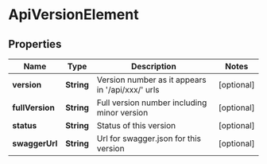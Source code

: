 # ApiVersionElement

## Properties
Name | Type | Description | Notes
------------ | ------------- | ------------- | -------------
**version** | **String** | Version number as it appears in &#x27;/api/xxx/&#x27; urls |  [optional]
**fullVersion** | **String** | Full version number including minor version |  [optional]
**status** | **String** | Status of this version |  [optional]
**swaggerUrl** | **String** | Url for swagger.json for this version |  [optional]
